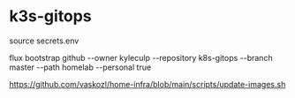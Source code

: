 # k3s-gitops

source secrets.env

flux bootstrap github --owner kyleculp --repository k8s-gitops --branch master --path homelab --personal true

https://github.com/vaskozl/home-infra/blob/main/scripts/update-images.sh